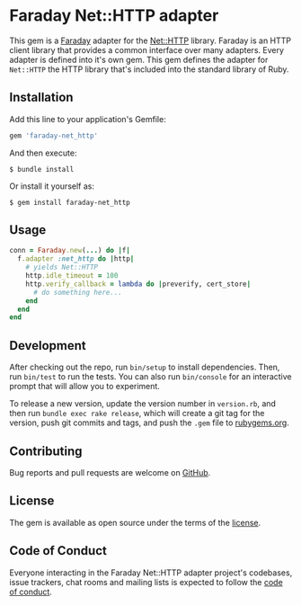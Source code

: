 # Faraday Net::HTTP adapter

This gem is a [Faraday][faraday] adapter for the [Net::HTTP][net-http] library. Faraday is an HTTP client library that provides a common interface over many adapters. Every adapter is defined into it's own gem. This gem defines the adapter for `Net::HTTP` the HTTP library that's included into the standard library of Ruby.

## Installation

Add this line to your application's Gemfile:

```ruby
gem 'faraday-net_http'
```

And then execute:

    $ bundle install

Or install it yourself as:

    $ gem install faraday-net_http

## Usage

```ruby
conn = Faraday.new(...) do |f|
  f.adapter :net_http do |http|
    # yields Net::HTTP
    http.idle_timeout = 100
    http.verify_callback = lambda do |preverify, cert_store|
      # do something here...
    end
  end
end
```

## Development

After checking out the repo, run `bin/setup` to install dependencies. Then, run `bin/test` to run the tests. You can also run `bin/console` for an interactive prompt that will allow you to experiment.

To release a new version, update the version number in `version.rb`, and then run `bundle exec rake release`, which will create a git tag for the version, push git commits and tags, and push the `.gem` file to [rubygems.org](rubygems).

## Contributing

Bug reports and pull requests are welcome on [GitHub][repo].

## License

The gem is available as open source under the terms of the [license][license].

## Code of Conduct

Everyone interacting in the Faraday Net::HTTP adapter project's codebases, issue trackers, chat rooms and mailing lists is expected to follow the [code of conduct][code-of-conduct].

[faraday]: https://github.com/lostisland/faraday
[net-http]: https://ruby-doc.org/stdlib-2.7.0/libdoc/net/http/rdoc/Net/HTTP.html
[rubygems]: https://rubygems.org
[repo]: https://github.com/lostisland/faraday-net_http
[license]: https://github.com/lostisland/faraday-net_http/blob/main/LICENSE.md
[code-of-conduct]: https://github.com/lostisland/faraday-net_http/blob/main/CODE_OF_CONDUCT.md
